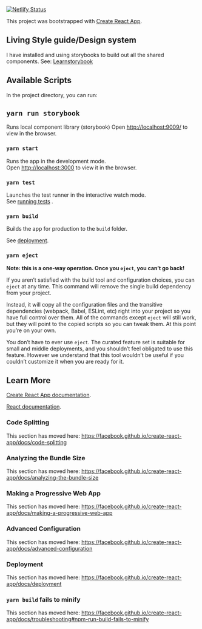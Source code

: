 [![Netlify Status](https://api.netlify.com/api/v1/badges/a5dafb09-b1e0-4043-868d-3303b92ada5c/deploy-status)](https://app.netlify.com/sites/cranky-albattani-daaadc/deploys)

This project was bootstrapped with [Create React App](https://github.com/facebook/create-react-app).

## Living Style guide/Design system

I have installed and using storybooks to build out all the shared components. 
See: [Learnstorybook](https://www.learnstorybook.com/intro-to-storybook/react/en/get-started/)

## Available Scripts

In the project directory, you can run:

## `yarn run storybook`

Runs local component library (storybook)
Open [http://localhost:9009/](http://localhost:9009) to view in the browser.

### `yarn start`

Runs the app in the development mode.<br />
Open [http://localhost:3000](http://localhost:3000) to view it in the browser.

### `yarn test`

Launches the test runner in the interactive watch mode.<br />
See [running tests](https://facebook.github.io/create-react-app/docs/running-tests) .

### `yarn build`

Builds the app for production to the `build` folder.<br />

See [deployment](https://facebook.github.io/create-react-app/docs/deployment).

### `yarn eject`

**Note: this is a one-way operation. Once you `eject`, you can’t go back!**

If you aren’t satisfied with the build tool and configuration choices, you can `eject` at any time. This command will remove the single build dependency from your project.

Instead, it will copy all the configuration files and the transitive dependencies (webpack, Babel, ESLint, etc) right into your project so you have full control over them. All of the commands except `eject` will still work, but they will point to the copied scripts so you can tweak them. At this point you’re on your own.

You don’t have to ever use `eject`. The curated feature set is suitable for small and middle deployments, and you shouldn’t feel obligated to use this feature. However we understand that this tool wouldn’t be useful if you couldn’t customize it when you are ready for it.

## Learn More

[Create React App documentation](https://facebook.github.io/create-react-app/docs/getting-started).

[React documentation](https://reactjs.org/).

### Code Splitting

This section has moved here: https://facebook.github.io/create-react-app/docs/code-splitting

### Analyzing the Bundle Size

This section has moved here: https://facebook.github.io/create-react-app/docs/analyzing-the-bundle-size

### Making a Progressive Web App

This section has moved here: https://facebook.github.io/create-react-app/docs/making-a-progressive-web-app

### Advanced Configuration

This section has moved here: https://facebook.github.io/create-react-app/docs/advanced-configuration

### Deployment

This section has moved here: https://facebook.github.io/create-react-app/docs/deployment

### `yarn build` fails to minify

This section has moved here: https://facebook.github.io/create-react-app/docs/troubleshooting#npm-run-build-fails-to-minify
